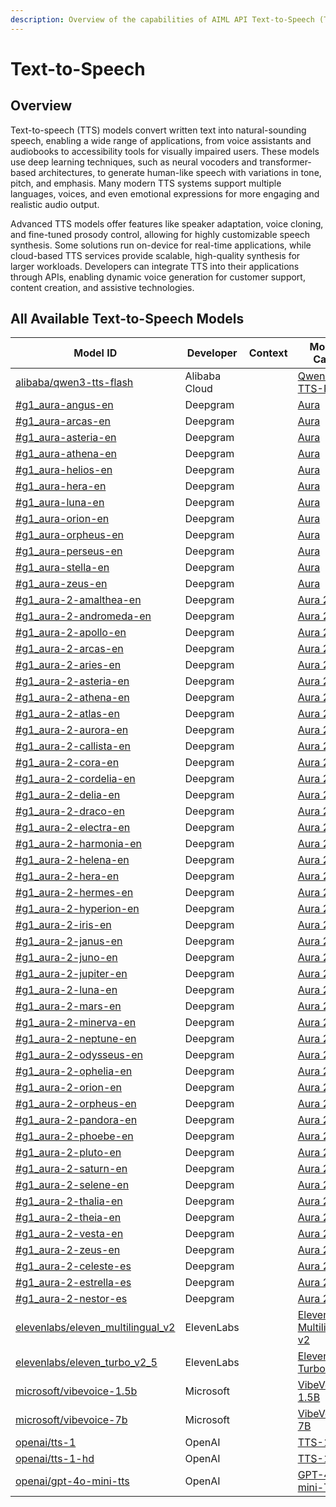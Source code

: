 ```yaml
---
description: Overview of the capabilities of AIML API Text-to-Speech (TTS) models.
---
```


# Text-to-Speech

## Overview

Text-to-speech (TTS) models convert written text into natural-sounding speech, enabling a wide range of applications, from voice assistants and audiobooks to accessibility tools for visually impaired users. These models use deep learning techniques, such as neural vocoders and transformer-based architectures, to generate human-like speech with variations in tone, pitch, and emphasis. Many modern TTS systems support multiple languages, voices, and even emotional expressions for more engaging and realistic audio output.

Advanced TTS models offer features like speaker adaptation, voice cloning, and fine-tuned prosody control, allowing for highly customizable speech synthesis. Some solutions run on-device for real-time applications, while cloud-based TTS services provide scalable, high-quality synthesis for larger workloads. Developers can integrate TTS into their applications through APIs, enabling dynamic voice generation for customer support, content creation, and assistive technologies.

## All Available Text-to-Speech Models

<table><thead><tr><th width="284.4000244140625">Model ID</th><th width="132.79998779296875">Developer</th><th width="112">Context</th><th>Model Card</th></tr></thead><tbody><tr><td><a href="alibaba-cloud/qwen3-tts-flash.md">alibaba/qwen3-tts-flash</a></td><td>Alibaba Cloud</td><td></td><td><a href="https://aimlapi.com/models/qwen3-tts-flash">Qwen3-TTS-Flash</a></td></tr><tr><td><a href="../../speech-voice-models/tts/Deepgram/aura.md">#g1_aura-angus-en</a></td><td>Deepgram</td><td></td><td><a href="https://aimlapi.com/models/aura">Aura</a></td></tr><tr><td><a href="../../speech-voice-models/tts/Deepgram/aura.md">#g1_aura-arcas-en</a></td><td>Deepgram</td><td></td><td><a href="https://aimlapi.com/models/aura">Aura</a></td></tr><tr><td><a href="../../speech-voice-models/tts/Deepgram/aura.md">#g1_aura-asteria-en</a></td><td>Deepgram</td><td></td><td><a href="https://aimlapi.com/models/aura">Aura</a></td></tr><tr><td><a href="../../speech-voice-models/tts/Deepgram/aura.md">#g1_aura-athena-en</a></td><td>Deepgram</td><td></td><td><a href="https://aimlapi.com/models/aura">Aura</a></td></tr><tr><td><a href="../../speech-voice-models/tts/Deepgram/aura.md">#g1_aura-helios-en</a></td><td>Deepgram</td><td></td><td><a href="https://aimlapi.com/models/aura">Aura</a></td></tr><tr><td><a href="../../speech-voice-models/tts/Deepgram/aura.md">#g1_aura-hera-en</a></td><td>Deepgram</td><td></td><td><a href="https://aimlapi.com/models/aura">Aura</a></td></tr><tr><td><a href="../../speech-voice-models/tts/Deepgram/aura.md">#g1_aura-luna-en</a></td><td>Deepgram</td><td></td><td><a href="https://aimlapi.com/models/aura">Aura</a></td></tr><tr><td><a href="../../speech-voice-models/tts/Deepgram/aura.md">#g1_aura-orion-en</a></td><td>Deepgram</td><td></td><td><a href="https://aimlapi.com/models/aura">Aura</a></td></tr><tr><td><a href="../../speech-voice-models/tts/Deepgram/aura.md">#g1_aura-orpheus-en</a></td><td>Deepgram</td><td></td><td><a href="https://aimlapi.com/models/aura">Aura</a></td></tr><tr><td><a href="../../speech-voice-models/tts/Deepgram/aura.md">#g1_aura-perseus-en</a></td><td>Deepgram</td><td></td><td><a href="https://aimlapi.com/models/aura">Aura</a></td></tr><tr><td><a href="../../speech-voice-models/tts/Deepgram/aura.md">#g1_aura-stella-en</a></td><td>Deepgram</td><td></td><td><a href="https://aimlapi.com/models/aura">Aura</a></td></tr><tr><td><a href="../../speech-voice-models/tts/Deepgram/aura.md">#g1_aura-zeus-en</a></td><td>Deepgram</td><td></td><td><a href="https://aimlapi.com/models/aura">Aura</a></td></tr><tr><td><a href="deepgram/aura-2.md">#g1_aura-2-amalthea-en</a></td><td>Deepgram</td><td></td><td><a href="https://aimlapi.com/models/aura-2">Aura 2</a></td></tr><tr><td><a href="deepgram/aura-2.md">#g1_aura-2-andromeda-en</a></td><td>Deepgram</td><td></td><td><a href="https://aimlapi.com/models/aura-2">Aura 2</a></td></tr><tr><td><a href="deepgram/aura-2.md">#g1_aura-2-apollo-en</a></td><td>Deepgram</td><td></td><td><a href="https://aimlapi.com/models/aura-2">Aura 2</a></td></tr><tr><td><a href="deepgram/aura-2.md">#g1_aura-2-arcas-en</a></td><td>Deepgram</td><td></td><td><a href="https://aimlapi.com/models/aura-2">Aura 2</a></td></tr><tr><td><a href="deepgram/aura-2.md">#g1_aura-2-aries-en</a></td><td>Deepgram</td><td></td><td><a href="https://aimlapi.com/models/aura-2">Aura 2</a></td></tr><tr><td><a href="deepgram/aura-2.md">#g1_aura-2-asteria-en</a></td><td>Deepgram</td><td></td><td><a href="https://aimlapi.com/models/aura-2">Aura 2</a></td></tr><tr><td><a href="deepgram/aura-2.md">#g1_aura-2-athena-en</a></td><td>Deepgram</td><td></td><td><a href="https://aimlapi.com/models/aura-2">Aura 2</a></td></tr><tr><td><a href="deepgram/aura-2.md">#g1_aura-2-atlas-en</a></td><td>Deepgram</td><td></td><td><a href="https://aimlapi.com/models/aura-2">Aura 2</a></td></tr><tr><td><a href="deepgram/aura-2.md">#g1_aura-2-aurora-en</a></td><td>Deepgram</td><td></td><td><a href="https://aimlapi.com/models/aura-2">Aura 2</a></td></tr><tr><td><a href="deepgram/aura-2.md">#g1_aura-2-callista-en</a></td><td>Deepgram</td><td></td><td><a href="https://aimlapi.com/models/aura-2">Aura 2</a></td></tr><tr><td><a href="deepgram/aura-2.md">#g1_aura-2-cora-en</a></td><td>Deepgram</td><td></td><td><a href="https://aimlapi.com/models/aura-2">Aura 2</a></td></tr><tr><td><a href="deepgram/aura-2.md">#g1_aura-2-cordelia-en</a></td><td>Deepgram</td><td></td><td><a href="https://aimlapi.com/models/aura-2">Aura 2</a></td></tr><tr><td><a href="deepgram/aura-2.md">#g1_aura-2-delia-en</a></td><td>Deepgram</td><td></td><td><a href="https://aimlapi.com/models/aura-2">Aura 2</a></td></tr><tr><td><a href="deepgram/aura-2.md">#g1_aura-2-draco-en</a></td><td>Deepgram</td><td></td><td><a href="https://aimlapi.com/models/aura-2">Aura 2</a></td></tr><tr><td><a href="deepgram/aura-2.md">#g1_aura-2-electra-en</a></td><td>Deepgram</td><td></td><td><a href="https://aimlapi.com/models/aura-2">Aura 2</a></td></tr><tr><td><a href="deepgram/aura-2.md">#g1_aura-2-harmonia-en</a></td><td>Deepgram</td><td></td><td><a href="https://aimlapi.com/models/aura-2">Aura 2</a></td></tr><tr><td><a href="deepgram/aura-2.md">#g1_aura-2-helena-en</a></td><td>Deepgram</td><td></td><td><a href="https://aimlapi.com/models/aura-2">Aura 2</a></td></tr><tr><td><a href="deepgram/aura-2.md">#g1_aura-2-hera-en</a></td><td>Deepgram</td><td></td><td><a href="https://aimlapi.com/models/aura-2">Aura 2</a></td></tr><tr><td><a href="deepgram/aura-2.md">#g1_aura-2-hermes-en</a></td><td>Deepgram</td><td></td><td><a href="https://aimlapi.com/models/aura-2">Aura 2</a></td></tr><tr><td><a href="deepgram/aura-2.md">#g1_aura-2-hyperion-en</a></td><td>Deepgram</td><td></td><td><a href="https://aimlapi.com/models/aura-2">Aura 2</a></td></tr><tr><td><a href="deepgram/aura-2.md">#g1_aura-2-iris-en</a></td><td>Deepgram</td><td></td><td><a href="https://aimlapi.com/models/aura-2">Aura 2</a></td></tr><tr><td><a href="deepgram/aura-2.md">#g1_aura-2-janus-en</a></td><td>Deepgram</td><td></td><td><a href="https://aimlapi.com/models/aura-2">Aura 2</a></td></tr><tr><td><a href="deepgram/aura-2.md">#g1_aura-2-juno-en</a></td><td>Deepgram</td><td></td><td><a href="https://aimlapi.com/models/aura-2">Aura 2</a></td></tr><tr><td><a href="deepgram/aura-2.md">#g1_aura-2-jupiter-en</a></td><td>Deepgram</td><td></td><td><a href="https://aimlapi.com/models/aura-2">Aura 2</a></td></tr><tr><td><a href="deepgram/aura-2.md">#g1_aura-2-luna-en</a></td><td>Deepgram</td><td></td><td><a href="https://aimlapi.com/models/aura-2">Aura 2</a></td></tr><tr><td><a href="deepgram/aura-2.md">#g1_aura-2-mars-en</a></td><td>Deepgram</td><td></td><td><a href="https://aimlapi.com/models/aura-2">Aura 2</a></td></tr><tr><td><a href="deepgram/aura-2.md">#g1_aura-2-minerva-en</a></td><td>Deepgram</td><td></td><td><a href="https://aimlapi.com/models/aura-2">Aura 2</a></td></tr><tr><td><a href="deepgram/aura-2.md">#g1_aura-2-neptune-en</a></td><td>Deepgram</td><td></td><td><a href="https://aimlapi.com/models/aura-2">Aura 2</a></td></tr><tr><td><a href="deepgram/aura-2.md">#g1_aura-2-odysseus-en</a></td><td>Deepgram</td><td></td><td><a href="https://aimlapi.com/models/aura-2">Aura 2</a></td></tr><tr><td><a href="deepgram/aura-2.md">#g1_aura-2-ophelia-en</a></td><td>Deepgram</td><td></td><td><a href="https://aimlapi.com/models/aura-2">Aura 2</a></td></tr><tr><td><a href="deepgram/aura-2.md">#g1_aura-2-orion-en</a></td><td>Deepgram</td><td></td><td><a href="https://aimlapi.com/models/aura-2">Aura 2</a></td></tr><tr><td><a href="deepgram/aura-2.md">#g1_aura-2-orpheus-en</a></td><td>Deepgram</td><td></td><td><a href="https://aimlapi.com/models/aura-2">Aura 2</a></td></tr><tr><td><a href="deepgram/aura-2.md">#g1_aura-2-pandora-en</a></td><td>Deepgram</td><td></td><td><a href="https://aimlapi.com/models/aura-2">Aura 2</a></td></tr><tr><td><a href="deepgram/aura-2.md">#g1_aura-2-phoebe-en</a></td><td>Deepgram</td><td></td><td><a href="https://aimlapi.com/models/aura-2">Aura 2</a></td></tr><tr><td><a href="deepgram/aura-2.md">#g1_aura-2-pluto-en</a></td><td>Deepgram</td><td></td><td><a href="https://aimlapi.com/models/aura-2">Aura 2</a></td></tr><tr><td><a href="deepgram/aura-2.md">#g1_aura-2-saturn-en</a></td><td>Deepgram</td><td></td><td><a href="https://aimlapi.com/models/aura-2">Aura 2</a></td></tr><tr><td><a href="deepgram/aura-2.md">#g1_aura-2-selene-en</a></td><td>Deepgram</td><td></td><td><a href="https://aimlapi.com/models/aura-2">Aura 2</a></td></tr><tr><td><a href="deepgram/aura-2.md">#g1_aura-2-thalia-en</a></td><td>Deepgram</td><td></td><td><a href="https://aimlapi.com/models/aura-2">Aura 2</a></td></tr><tr><td><a href="deepgram/aura-2.md">#g1_aura-2-theia-en</a></td><td>Deepgram</td><td></td><td><a href="https://aimlapi.com/models/aura-2">Aura 2</a></td></tr><tr><td><a href="deepgram/aura-2.md">#g1_aura-2-vesta-en</a></td><td>Deepgram</td><td></td><td><a href="https://aimlapi.com/models/aura-2">Aura 2</a></td></tr><tr><td><a href="deepgram/aura-2.md">#g1_aura-2-zeus-en</a></td><td>Deepgram</td><td></td><td><a href="https://aimlapi.com/models/aura-2">Aura 2</a></td></tr><tr><td><a href="deepgram/aura-2.md">#g1_aura-2-celeste-es</a></td><td>Deepgram</td><td></td><td><a href="https://aimlapi.com/models/aura-2">Aura 2</a></td></tr><tr><td><a href="deepgram/aura-2.md">#g1_aura-2-estrella-es</a></td><td>Deepgram</td><td></td><td><a href="https://aimlapi.com/models/aura-2">Aura 2</a></td></tr><tr><td><a href="deepgram/aura-2.md">#g1_aura-2-nestor-es</a></td><td>Deepgram</td><td></td><td><a href="https://aimlapi.com/models/aura-2">Aura 2</a></td></tr><tr><td><a href="elevenlabs/eleven_multilingual_v2.md">elevenlabs/eleven_multilingual_v2</a></td><td>ElevenLabs</td><td></td><td><a href="https://aimlapi.com/models/eleven-multilingual-v2">ElevenLabs Multilingual v2</a></td></tr><tr><td><a href="elevenlabs/eleven_turbo_v2_5.md">elevenlabs/eleven_turbo_v2_5</a></td><td>ElevenLabs</td><td></td><td><a href="https://aimlapi.com/models/eleven-turbo-v2-5">ElevenLabs Turbo v2.5</a></td></tr><tr><td><a href="microsoft/vibevoice-1.5b.md">microsoft/vibevoice-1.5b</a></td><td>Microsoft</td><td></td><td><a href="https://aimlapi.com/models/vibevoice-1-5b">VibeVoice 1.5B</a></td></tr><tr><td><a href="microsoft/vibevoice-7b.md">microsoft/vibevoice-7b</a></td><td>Microsoft</td><td></td><td><a href="https://aimlapi.com/models/vibevoice-7b">VibeVoice 7B</a></td></tr><tr><td><a href="openai/tts-1.md">openai/tts-1</a></td><td>OpenAI</td><td></td><td><a href="https://aimlapi.com/models/tts-1">TTS-1</a></td></tr><tr><td><a href="openai/tts-1-hd.md">openai/tts-1-hd</a></td><td>OpenAI</td><td></td><td><a href="https://aimlapi.com/models/tts-1-hd">TTS-1 HD</a></td></tr><tr><td><a href="openai/gpt-4o-mini-tts.md">openai/gpt-4o-mini-tts</a></td><td>OpenAI</td><td></td><td><a href="https://aimlapi.com/models/gpt-4o-mini-tts">GPT-4o-mini-TTS</a></td></tr></tbody></table>
